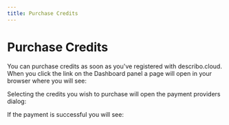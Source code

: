 ```yaml
---
title: Purchase Credits
---
```


# Purchase Credits

You can purchase credits as soon as you've registered with describo.cloud. When you click the link
on the Dashboard panel a page will open in your browser where you will see:

<ImageComponent src="/images/configuration/purchase1.webp" />

Selecting the credits you wish to purchase will open the payment providers dialog:

<ImageComponent src="/images/configuration/purchase2.webp" />

If the payment is successful you will see:

<div class="flex flex-row space-x-2">
    <ImageComponent src="/images/configuration/purchase3.webp" />
    <ImageComponent src="/images/configuration/purchase4.webp" />
</div>
